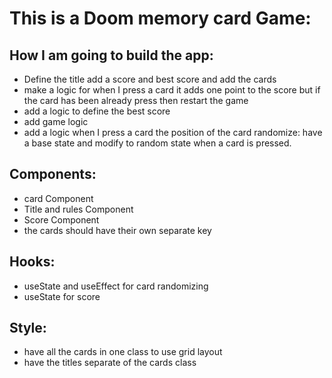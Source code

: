 # This is a Doom memory card Game:
## How I am going to build the app: 

- Define the title add a score and best score and add the cards  
- make a logic for when I press a card it adds one point to the 
score but if the card has been already press then restart the game
- add a logic to define the best score
- add game logic
- add a logic when I press a card the position of the card randomize: 
have a base state and modify to random state when a card is pressed.

## Components: 
 - card Component
 - Title and rules Component
 - Score Component
 - the cards should have their own separate key
 
## Hooks:

- useState and useEffect for card randomizing
- useState for score

## Style:
- have all the cards in one class to use grid layout
- have the titles separate of the cards class

